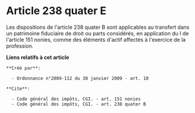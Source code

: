 # Article 238 quater E

Les dispositions de l'article 238 quater B sont applicables au transfert dans un patrimoine fiduciaire de droit ou parts
considérés, en application du I de l'article 151 nonies, comme des éléments d'actif affectés à l'exercice de la profession.

**Liens relatifs à cet article**

	**Créé par**:

	  - Ordonnance n°2009-112 du 30 janvier 2009 - art. 10

	**Cite**:

	  - Code général des impôts, CGI. - art. 151 nonies
	  - Code général des impôts, CGI. - art. 238 quater B
